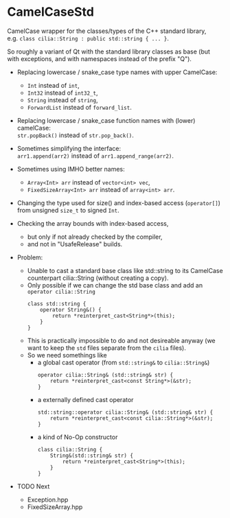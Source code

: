 # CamelCaseStd
CamelCase wrapper for the classes/types of the C++ standard library,  
e.g. `class cilia::String : public std::string { ... }`.

So roughly a variant of Qt with the standard library classes as base (but with exceptions, and with namespaces instead of the prefix "Q").

- Replacing lowercase / snake_case type names with upper CamelCase:
	- `Int` instead of `int`,
	- `Int32` instead of `int32_t`,
	- `String` instead of `string`,
	- `ForwardList` instead of `forward_list`.

- Replacing lowercase / snake_case function names with (lower) camelCase:  
  `str.popBack()` instead of `str.pop_back()`.

- Sometimes simplifying the interface:  
  `arr1.append(arr2)` instead of `arr1.append_range(arr2)`.

- Sometimes using IMHO better names:  
	- `Array<Int> arr` instead of `vector<int> vec`,
	- `FixedSizeArray<Int> arr` instead of `array<int> arr`.

- Changing the type used for size() and index-based access (`operator[]`) from unsigned `size_t` to signed `Int`.

- Checking the array bounds with index-based access,
	- but only if not already checked by the compiler,
 	- and not in "UsafeRelease" builds.
 
- Problem:
	- Unable to cast a standard base class like std::string to its CamelCase counterpart cilia::String (without creating a copy).
 	- Only possible if we can change the std base class and add an `operator cilia::String`
		```
  		class std::string {
			operator String&() {
				return *reinterpret_cast<String*>(this);
			}
  		}
		```
	- This is practically impossible to do and not desireable anyway (we want to keep the `std` files separate from the `cilia` files).
 	- So we need somethings like
  		- a global cast operator (from `std::string&` to `cilia::String&`)
			```
			operator cilia::String& (std::string& str) {
				return *reinterpret_cast<const String*>(&str);
			}
			```
    	- a externally defined cast operator
			```
			std::string::operator cilia::String& (std::string& str) {
				return *reinterpret_cast<const cilia::String*>(&str);
			}
			```
		- a kind of No-Op constructor
			```
	  		class cilia::String {
				String&(std::string& str) {
					return *reinterpret_cast<String*>(this);
				}
	  		}
			```
    

- TODO Next
	- Exception.hpp
 	- FixedSizeArray.hpp
